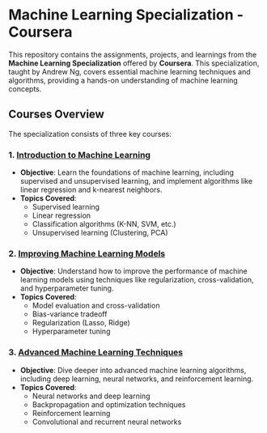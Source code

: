 # Machine Learning Specialization - Coursera

This repository contains the assignments, projects, and learnings from the **Machine Learning Specialization** offered by **Coursera**. This specialization, taught by Andrew Ng, covers essential machine learning techniques and algorithms, providing a hands-on understanding of machine learning concepts.

## Courses Overview

The specialization consists of three key courses:

### 1. [Introduction to Machine Learning](#1-introduction-to-machine-learning)
- **Objective**: Learn the foundations of machine learning, including supervised and unsupervised learning, and implement algorithms like linear regression and k-nearest neighbors.
- **Topics Covered**: 
  - Supervised learning
  - Linear regression
  - Classification algorithms (K-NN, SVM, etc.)
  - Unsupervised learning (Clustering, PCA)

### 2. [Improving Machine Learning Models](#2-improving-machine-learning-models)
- **Objective**: Understand how to improve the performance of machine learning models using techniques like regularization, cross-validation, and hyperparameter tuning.
- **Topics Covered**: 
  - Model evaluation and cross-validation
  - Bias-variance tradeoff
  - Regularization (Lasso, Ridge)
  - Hyperparameter tuning

### 3. [Advanced Machine Learning Techniques](#3-advanced-machine-learning-techniques)
- **Objective**: Dive deeper into advanced machine learning algorithms, including deep learning, neural networks, and reinforcement learning.
- **Topics Covered**:
  - Neural networks and deep learning
  - Backpropagation and optimization techniques
  - Reinforcement learning
  - Convolutional and recurrent neural networks
